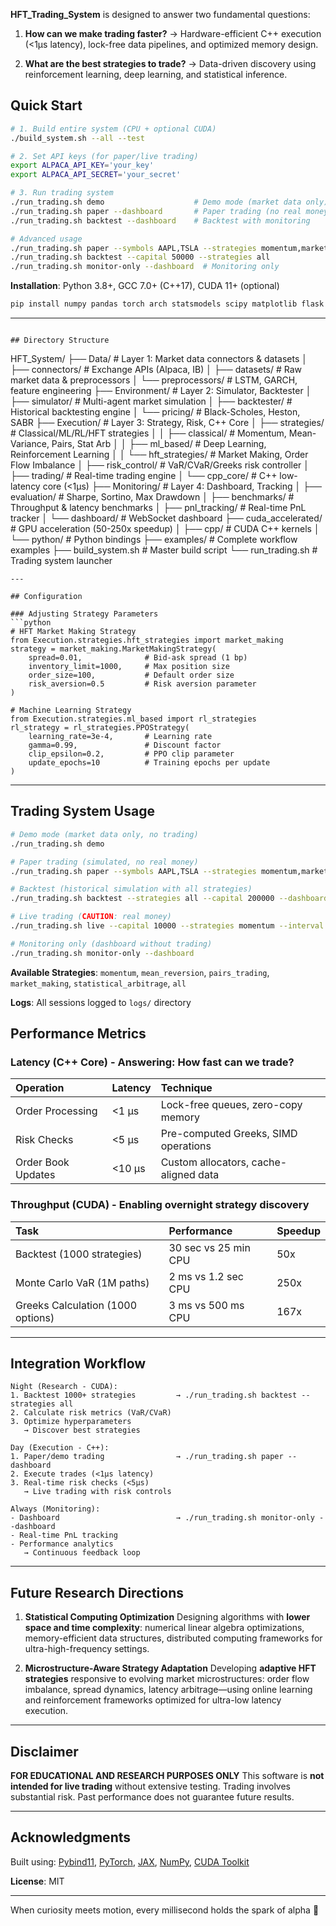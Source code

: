 **HFT_Trading_System** is designed to answer two fundamental questions:

1. **How can we make trading faster?**
   → Hardware-efficient C++ execution (<1µs latency), lock-free data pipelines, and optimized memory design.

2. **What are the best strategies to trade?**
   → Data-driven discovery using reinforcement learning, deep learning, and statistical inference.

## Quick Start

```bash
# 1. Build entire system (CPU + optional CUDA)
./build_system.sh --all --test

# 2. Set API keys (for paper/live trading)
export ALPACA_API_KEY='your_key'
export ALPACA_API_SECRET='your_secret'

# 3. Run trading system
./run_trading.sh demo                    # Demo mode (market data only)
./run_trading.sh paper --dashboard       # Paper trading (no real money)
./run_trading.sh backtest --dashboard    # Backtest with monitoring

# Advanced usage
./run_trading.sh paper --symbols AAPL,TSLA --strategies momentum,market_making
./run_trading.sh backtest --capital 50000 --strategies all
./run_trading.sh monitor-only --dashboard  # Monitoring only
```

**Installation**: Python 3.8+, GCC 7.0+ (C++17), CUDA 11+ (optional)
```bash
pip install numpy pandas torch arch statsmodels scipy matplotlib flask websockets plotly dash
```

---




```

## Directory Structure

```
HFT_System/
├── Data/                              # Layer 1: Market data connectors & datasets
│   ├── connectors/                    # Exchange APIs (Alpaca, IB)
│   ├── datasets/                      # Raw market data & preprocessors
│   └── preprocessors/                 # LSTM, GARCH, feature engineering
├── Environment/                       # Layer 2: Simulator, Backtester
│   ├── simulator/                     # Multi-agent market simulation
│   ├── backtester/                    # Historical backtesting engine
│   └── pricing/                       # Black-Scholes, Heston, SABR
├── Execution/                         # Layer 3: Strategy, Risk, C++ Core
│   ├── strategies/                    # Classical/ML/RL/HFT strategies
│   │   ├── classical/                 # Momentum, Mean-Variance, Pairs, Stat Arb
│   │   ├── ml_based/                  # Deep Learning, Reinforcement Learning
│   │   └── hft_strategies/            # Market Making, Order Flow Imbalance
│   ├── risk_control/                  # VaR/CVaR/Greeks risk controller
│   ├── trading/                       # Real-time trading engine
│   └── cpp_core/                      # C++ low-latency core (<1µs)
├── Monitoring/                        # Layer 4: Dashboard, Tracking
│   ├── evaluation/                    # Sharpe, Sortino, Max Drawdown
│   ├── benchmarks/                    # Throughput & latency benchmarks
│   ├── pnl_tracking/                  # Real-time PnL tracker
│   └── dashboard/                     # WebSocket dashboard
├── cuda_accelerated/                  # GPU acceleration (50-250x speedup)
│   ├── cpp/                           # CUDA C++ kernels
│   └── python/                        # Python bindings
├── examples/                          # Complete workflow examples
├── build_system.sh                    # Master build script
└── run_trading.sh                     # Trading system launcher
```
---

## Configuration

### Adjusting Strategy Parameters
```python
# HFT Market Making Strategy
from Execution.strategies.hft_strategies import market_making
strategy = market_making.MarketMakingStrategy(
    spread=0.01,              # Bid-ask spread (1 bp)
    inventory_limit=1000,     # Max position size
    order_size=100,           # Default order size
    risk_aversion=0.5         # Risk aversion parameter
)

# Machine Learning Strategy
from Execution.strategies.ml_based import rl_strategies
rl_strategy = rl_strategies.PPOStrategy(
    learning_rate=3e-4,       # Learning rate
    gamma=0.99,               # Discount factor
    clip_epsilon=0.2,         # PPO clip parameter
    update_epochs=10          # Training epochs per update
)
```

---

## Trading System Usage

```bash
# Demo mode (market data only, no trading)
./run_trading.sh demo

# Paper trading (simulated, no real money)
./run_trading.sh paper --symbols AAPL,TSLA --strategies momentum,market_making --dashboard

# Backtest (historical simulation with all strategies)
./run_trading.sh backtest --strategies all --capital 200000 --dashboard

# Live trading (CAUTION: real money)
./run_trading.sh live --capital 10000 --strategies momentum --interval 10

# Monitoring only (dashboard without trading)
./run_trading.sh monitor-only --dashboard
```

**Available Strategies**: `momentum`, `mean_reversion`, `pairs_trading`, `market_making`, `statistical_arbitrage`, `all`

**Logs**: All sessions logged to `logs/` directory

## Performance Metrics

### Latency (C++ Core) - **Answering: How fast can we trade?**
| Operation | Latency | Technique |
|:----------|:--------|:----------|
| Order Processing | <1 µs | Lock-free queues, zero-copy memory |
| Risk Checks | <5 µs | Pre-computed Greeks, SIMD operations |
| Order Book Updates | <10 µs | Custom allocators, cache-aligned data |

### Throughput (CUDA) - **Enabling overnight strategy discovery**
| Task | Performance | Speedup |
|:-----|:------------|:--------|
| Backtest (1000 strategies) | 30 sec vs 25 min CPU | 50x |
| Monte Carlo VaR (1M paths) | 2 ms vs 1.2 sec CPU | 250x |
| Greeks Calculation (1000 options) | 3 ms vs 500 ms CPU | 167x |

---

## Integration Workflow

```
Night (Research - CUDA):
1. Backtest 1000+ strategies         → ./run_trading.sh backtest --strategies all
2. Calculate risk metrics (VaR/CVaR)
3. Optimize hyperparameters
   → Discover best strategies

Day (Execution - C++):
1. Paper/demo trading                → ./run_trading.sh paper --dashboard
2. Execute trades (<1µs latency)
3. Real-time risk checks (<5µs)
   → Live trading with risk controls

Always (Monitoring):
- Dashboard                          → ./run_trading.sh monitor-only --dashboard
- Real-time PnL tracking
- Performance analytics
   → Continuous feedback loop
```

---


## Future Research Directions

1. **Statistical Computing Optimization**
   Designing algorithms with **lower space and time complexity**: numerical linear algebra optimizations, memory-efficient data structures, distributed computing frameworks for ultra-high-frequency settings.

2. **Microstructure-Aware Strategy Adaptation**
   Developing **adaptive HFT strategies** responsive to evolving market microstructures: order flow imbalance, spread dynamics, latency arbitrage—using online learning and reinforcement frameworks optimized for ultra-low latency execution.

---

## Disclaimer

**FOR EDUCATIONAL AND RESEARCH PURPOSES ONLY**
This software is **not intended for live trading** without extensive testing.
Trading involves substantial risk. Past performance does not guarantee future results.

---

## Acknowledgments

Built using: [Pybind11](https://github.com/pybind/pybind11), [PyTorch](https://pytorch.org/), [JAX](https://github.com/google/jax), [NumPy](https://numpy.org/), [CUDA Toolkit](https://developer.nvidia.com/cuda-toolkit)

**License**: MIT

---

When curiosity meets motion, every millisecond holds the spark of alpha 🌅
